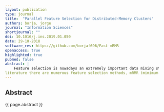```yaml
---
layout: publication
type: journal
title:  "Parallel Feature Selection for Distributed-Memory Clusters"
authors: borja, jorge
journal: "Information Sciences"
shortjournal: ""
doi: 10.1016/j.ins.2019.01.050
date: 29-10-2018
software_res: https://github.com/borjaf696/Fast-mRMR
openaccess: true
highlighted: true
pubmed: false
abstract: |
    Feature selection is nowadays an extremely important data mining stage in the field of machine learning due to the appearance of problems of high dimensionality. In the
literature there are numerous feature selection methods, mRMR (minimum-RedundancyMaximum-Relevance) being one of the most widely used. However, although it achieves good results in selecting relevant features, it is impractical for datasets with thousands of features. A possible solution to this limitation is the use of the fast-mRMR method, a greedy optimization of the mRMR algorithm that improves both scalability and efficiency. In this work we present fast-mRMR-MPI, a novel hybrid parallel implementation that uses MPI and OpenMP to accelerate feature selection on distributed-memory clusters. Our performance evaluation on two different systems using five representative input datasets shows that fastmRMR-MPI is significantly faster than fast-mRMR while providing the same results. As an example, our tool needs less than one minute to select 200 features of a dataset with more than four million features and 16,000 samples on a cluster with 32 nodes (768 cores in total), while the sequential fast-mRMR required more than eight hours. Moreover, fast-mRMRMPI distributes data so that it is able to exploit the memory available on different nodes of a cluster and then complete analyses that fail on a single node due to memory constraints. Our tool is publicly available at https://github.com/borjaf696/Fast-mRMR.
---
```


## Abstract

{{ page.abstract }}